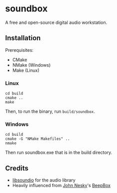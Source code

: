 # soundbox
A free and open-source digital audio workstation.

## Installation
Prerequisites:
- CMake
- NMake (Windows)
- Make (Linux)

### Linux
```
cd build
cmake ..
make
```
Then, to run the binary, run `build/soundbox`.

### Windows
```
cd build
cmake -G "NMake Makefiles" ..
nmake
```
Then run soundbox.exe that is in the build directory.

## Credits
- [libsoundio](https://libsound.io) for the audio library
- Heavily influenced from [John Nesky](http://www.johnnesky.com/)'s [BeepBox](https://www.beepbox.co)